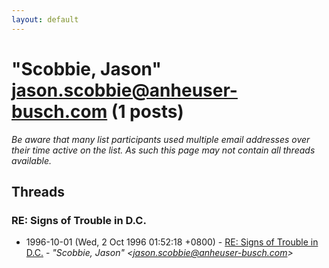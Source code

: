 ```yaml
---
layout: default
---
```


# "Scobbie, Jason" <jason.scobbie@anheuser-busch.com> (1 posts)

_Be aware that many list participants used multiple email addresses over their time active on the list. As such this page may not contain all threads available._

## Threads

### RE: Signs of Trouble in D.C.
+ 1996-10-01 (Wed, 2 Oct 1996 01:52:18 +0800) - [RE: Signs of Trouble in D.C.](/archive/1996/10/83b39c1d33262e05532e692b9d82af2cb4c5b25fd4eedff2ba51f9183f96592a) - _"Scobbie, Jason" \<jason.scobbie@anheuser-busch.com\>_

